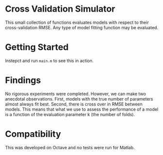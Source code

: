 # Cross Validation Simulator

This small collection of functions evaluates models with respect to their
cross-validation RMSE. Any type of model fitting function may be evaluated.

# Getting Started

Instepct and run `main.m` to see this in action.

# Findings

No rigorous experiments were completed. However, we can make two anecdotal 
observations.
First, models with the true number of parameters almost always fit best. 
Second, there is cross over in RMSE between models. This means that what we 
use to assess the performance of a model is a function of the evaluation 
parameter k (the number of folds).

# Compatibility

This was developed on Octave and no tests were run for Matlab.
